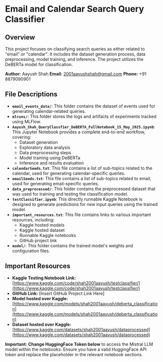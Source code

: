 # Email and Calendar Search Query Classifier

## Overview

This project focuses on classifying search queries as either related to "email" or "calendar". It includes the dataset generation process, data preprocessing, model training, and inference. The project utilizes the DeBERTa model for classification.

**Author:** Aayush Shah
**Email:** 2001aayushshah@gmail.com
**Phone:** +91 8879090901

## File Descriptions

- **`email_events_data/`**: This folder contains the dataset of events used for generating calendar-related queries.
- **`mlruns/`**: This folder stores the logs and artifacts of experiments tracked using MLFlow.
- **`Aayush_Shah_QueryClassfier_DeBERTA_FullNotebook_15_May_2025.ipynb`**: This Jupyter Notebook provides a complete end-to-end workflow, covering:
    - Dataset generation
    - Exploratory data analysis
    - Data preprocessing steps
    - Model training using DeBERTa
    - Inference and results evaluation
- **`calendarSeeds.txt`**: This file contains a list of sub-topics related to the calendar, used for generating calendar-specific queries.
- **`emailSeeds.txt`**: This file contains a list of sub-topics related to email, used for generating email-specific queries.
- **`data_preprocessed/`**: This folder contains the preprocessed dataset that was used for training and testing the classification model.
- **`testClassifier.ipynb`**: This directly runnable Kaggle Notebook is designed to generate predictions for new input queries using the trained model.
- **`important_resources.txt`**: This file contains links to various important resources, including:
    - Kaggle hosted models
    - Kaggle hosted dataset
    - Runnable Kaggle notebooks
    - GitHub project link
- **`model/`**: This folder contains the trained model's weights and configuration files.

## Important Resources

- **Kaggle Testing Notebook Link:** [https://www.kaggle.com/code/shah2001aayush/testclassifier/](https://www.kaggle.com/code/shah2001aayush/testclassifier/)
- **GitHub Link:** [Insert GitHub Project Link Here]
- **Model hosted over Kaggle:** [https://www.kaggle.com/models/shah2001aayush/deberta_classification](https://www.kaggle.com/models/shah2001aayush/deberta_classification)
- **Dataset hosted over Kaggle:** [https://www.kaggle.com/datasets/shah2001aayush/dataprocessed](https://www.kaggle.com/datasets/shah2001aayush/dataprocessed)

**Important:** **Change HuggingFace Token below** to access the Mistral LLM model within the notebooks. Ensure you have a valid HuggingFace API token and replace the placeholder in the relevant notebook sections.